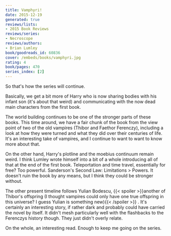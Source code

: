 ```yaml
---
title: Vamphyri!
date: 2015-12-19
generated: true
reviews/lists:
- 2015 Book Reviews
reviews/series:
- Necroscope
reviews/authors:
- Brian Lumley
book/goodreads_id: 60836
cover: /embeds/books/vamphyri.jpg
rating: 4
book/pages: 470
series_index: [2]
---
```

So that's how the series will continue.  

Basically, we get a bit more of Harry who is now sharing bodies with his infant son (it's about that weird) and communicating with the now dead main characters from the first book.  

<!--more-->

The world building continues to be one of the stronger parts of these books. This time around, we have a fair chunk of the book from the view point of two of the old vampires (Thibor and Faethor Ferenczy), including a look at how they were turned and what they did over their centuries of life. It's an interesting take of vampires, and I continue to want to want to know more about that.  

On the other hand, Harry's plotline and the moebius continuum remain weird. I think Lumley wrote himself into a bit of a whole introducing all of that at the end of the first book. Teleportation and time travel, essentially for free? Too powerful. Sanderson's Second Law: Limitations  > Powers. It doesn't ruin the book by any means, but I think they could be stronger without.  

The other present timeline follows Yulian Bodescu,  {{< spoiler >}}another of Thibor's offspring (I thought vampires could only have one true offspring in this universe? I guess Yulian is something new){{< /spoiler >}}  . It's certainly an interesting story, if rather dark and probably could have carried the novel by itself. It didn't mesh particularly well with the flashbacks to the Ferenczys history though. They just didn't overly relate.  

On the whole, an interesting read. Enough to keep me going on the series.